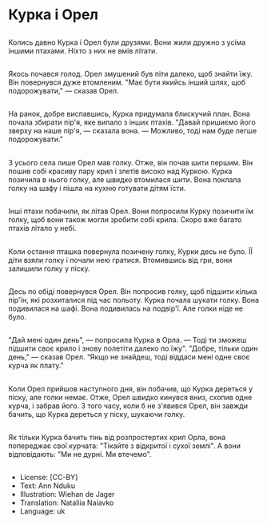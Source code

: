 # Курка і Орел

##
Колись давно Курка і Орел були друзями. Вони жили дружно з усіма іншими птахами. Ніхто з них не вмів літати.

##
Якось почався голод. Орел змушений був піти далеко, щоб знайти їжу. Він повернувся дуже втомленим. "Має бути якийсь інший шлях, щоб подорожувати," — сказав Орел.

##
На ранок, добре виспавшись, Курка придумала блискучий план. Вона почала збирати пір'я, яке випало з інших птахів. "Давай пришиємо його зверху на наше пір'я, — сказала вона. — Можливо, тоді нам буде легше подорожувати."

##
З усього села лише Орел мав голку. Отже, він почав шити першим. Він пошив собі красиву пару крил і злетів високо над Куркою. Курка позичила в нього голку, але швидко втомилася шити. Вона поклала голку на шафу і пішла на кухню готувати дітям їсти.

##
Інші птахи побачили, як літав Орел. Вони попросили Курку позичити їм голку, щоб вони також могли зробити собі крила. Скоро вже багато птахів літало у небі.

##
Коли остання пташка повернула позичену голку, Курки десь не було. ЇЇ діти взяли голку і почали нею гратися. Втомившись від гри, вони залишили голку у піску.

##
Десь по обіді повернувся Орел. Він попросив голку, щоб підшити кілька пір'їн, які розхиталися під час польоту. Курка почала шукати голку. Вона подивилася на шафі. Вона подивилась на подвір'ї. Але голки ніде не було.

##
"Дай мені один день", — попросила Курка в Орла. — Тоді ти зможеш підшити своє крило і знову полетіти далеко по їжу". "Добре, тільки один день," — сказав Орел. “Якщо не знайдеш, тоді віддаси мені одне своє курча як плату."

##
Коли Орел прийшов наступного дня, він побачив, що Курка дереться у піску, але голки немає. Отже, Орел швидко кинувся вниз, схопив одне курча, і забрав його. З того часу, коли б не з'явився Орел, він завжди бачить, що Курка дереться у піску, шукаючи голку.

##
Як тільки Курка бачить тінь від розпростертих крил Орла, вона попереджає свої курчата: "Тікайте з відкритої і сухої землі". А вони відповідають: "Ми не дурні. Ми втечемо".

##
* License: [CC-BY]
* Text: Ann Nduku
* Illustration: Wiehan de Jager
* Translation: Nataliia Naiavko
* Language: uk
